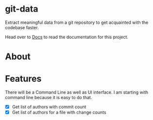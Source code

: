 # git-data
Extract meaningful data from a git repository to get acquainted with the codebase faster.

Head over to [Docs](./docs/README.md) to read the documentation for this project.

# About

# Features
There will be a Command Line as well as UI interface. I am starting with command line because it is easy to do that.

- [X] Get list of authors with commit count
- [X] Get list of authors for a file with change counts
